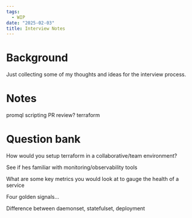 ```yaml
---
tags:
  - WIP
date: "2025-02-03"
title: Interview Notes
---
```


# Background

Just collecting some of my thoughts and ideas for the interview process.

# Notes

promql
scripting
PR review?
terraform

# Question bank

How would you setup terraform in a collaborative/team environment?

See if hes familiar with monitoring/observability tools

What are some key metrics you would look at to gauge the health of  a service

Four golden signals...

Difference between daemonset, statefulset, deployment
